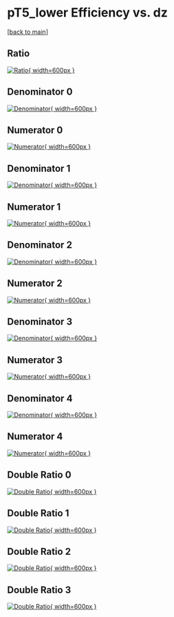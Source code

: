 # pT5_lower Efficiency vs. dz

[[back to main](./)]



## Ratio

[![Ratio](../mtv/var/pT5_lower_xtr_321_1_eff_dz.png){ width=600px }](../mtv/var/pT5_lower_xtr_321_1_eff_dz.pdf)

## Denominator 0

[![Denominator](../mtv/den/pT5_lower_xtr_321_1_eff_dz_den0.png){ width=600px }](../mtv/den/pT5_lower_xtr_321_1_eff_dz_den0.pdf)

## Numerator 0

[![Numerator](../mtv/num/pT5_lower_xtr_321_1_eff_dz_num0.png){ width=600px }](../mtv/num/pT5_lower_xtr_321_1_eff_dz_num0.pdf)

## Denominator 1

[![Denominator](../mtv/den/pT5_lower_xtr_321_1_eff_dz_den1.png){ width=600px }](../mtv/den/pT5_lower_xtr_321_1_eff_dz_den1.pdf)

## Numerator 1

[![Numerator](../mtv/num/pT5_lower_xtr_321_1_eff_dz_num1.png){ width=600px }](../mtv/num/pT5_lower_xtr_321_1_eff_dz_num1.pdf)

## Denominator 2

[![Denominator](../mtv/den/pT5_lower_xtr_321_1_eff_dz_den2.png){ width=600px }](../mtv/den/pT5_lower_xtr_321_1_eff_dz_den2.pdf)

## Numerator 2

[![Numerator](../mtv/num/pT5_lower_xtr_321_1_eff_dz_num2.png){ width=600px }](../mtv/num/pT5_lower_xtr_321_1_eff_dz_num2.pdf)

## Denominator 3

[![Denominator](../mtv/den/pT5_lower_xtr_321_1_eff_dz_den3.png){ width=600px }](../mtv/den/pT5_lower_xtr_321_1_eff_dz_den3.pdf)

## Numerator 3

[![Numerator](../mtv/num/pT5_lower_xtr_321_1_eff_dz_num3.png){ width=600px }](../mtv/num/pT5_lower_xtr_321_1_eff_dz_num3.pdf)

## Denominator 4

[![Denominator](../mtv/den/pT5_lower_xtr_321_1_eff_dz_den4.png){ width=600px }](../mtv/den/pT5_lower_xtr_321_1_eff_dz_den4.pdf)

## Numerator 4

[![Numerator](../mtv/num/pT5_lower_xtr_321_1_eff_dz_num4.png){ width=600px }](../mtv/num/pT5_lower_xtr_321_1_eff_dz_num4.pdf)

## Double Ratio 0

[![Double Ratio](../mtv/ratio/pT5_lower_xtr_321_1_eff_dz_ratio0.png){ width=600px }](../mtv/ratio/pT5_lower_xtr_321_1_eff_dz_ratio0.pdf)

## Double Ratio 1

[![Double Ratio](../mtv/ratio/pT5_lower_xtr_321_1_eff_dz_ratio1.png){ width=600px }](../mtv/ratio/pT5_lower_xtr_321_1_eff_dz_ratio1.pdf)

## Double Ratio 2

[![Double Ratio](../mtv/ratio/pT5_lower_xtr_321_1_eff_dz_ratio2.png){ width=600px }](../mtv/ratio/pT5_lower_xtr_321_1_eff_dz_ratio2.pdf)

## Double Ratio 3

[![Double Ratio](../mtv/ratio/pT5_lower_xtr_321_1_eff_dz_ratio3.png){ width=600px }](../mtv/ratio/pT5_lower_xtr_321_1_eff_dz_ratio3.pdf)


